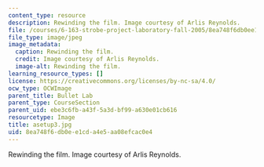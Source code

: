 ```yaml
---
content_type: resource
description: Rewinding the film. Image courtesy of Arlis Reynolds.
file: /courses/6-163-strobe-project-laboratory-fall-2005/8ea748f6db0ee1cda4e5aa08efcac0e4_asetup3.jpg
file_type: image/jpeg
image_metadata:
  caption: Rewinding the film.
  credit: Image courtesy of Arlis Reynolds.
  image-alt: Rewinding the film.
learning_resource_types: []
license: https://creativecommons.org/licenses/by-nc-sa/4.0/
ocw_type: OCWImage
parent_title: Bullet Lab
parent_type: CourseSection
parent_uid: ebe3c6fb-a43f-5a3d-bf99-a630e01cb616
resourcetype: Image
title: asetup3.jpg
uid: 8ea748f6-db0e-e1cd-a4e5-aa08efcac0e4
---
```

Rewinding the film. Image courtesy of Arlis Reynolds.